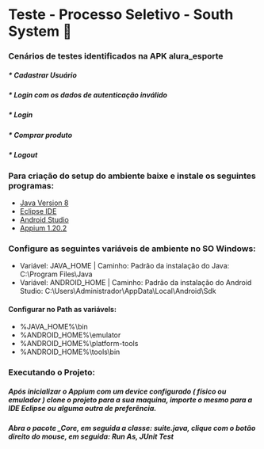 # Teste - Processo Seletivo - South System :robot:
### Cenários de testes identificados na APK alura_esporte

##### * Cadastrar Usuário
##### * Login com os dados de autenticação inválido
##### * Login
##### * Comprar produto
##### * Logout

### Para criação do setup do ambiente baixe e instale os seguintes programas: 

  * [Java Version 8](https://www.java.com/pt-BR/download/ie_manual.jsp?locale=pt_BR)
  * [Eclipse IDE](https://www.eclipse.org/downloads/)
  * [Android Studio](https://developer.android.com/studio)
  * [Appium 1.20.2](https://github.com/appium/appium-desktop/releases)

### Configure as seguintes variáveis de ambiente no SO Windows:

  * Variável: JAVA_HOME | Caminho: Padrão da instalação do Java: C:\Program Files\Java
  * Variável: ANDROID_HOME | Caminho: Padrão da instalação do Android Studio: C:\Users\Administrador\AppData\Local\Android\Sdk

#### Configurar no Path as variávels: 
  
  * %JAVA_HOME%\bin
  * %ANDROID_HOME%\emulator
  * %ANDROID_HOME%\platform-tools
  * %ANDROID_HOME%\tools\bin

### Executando o Projeto:

##### Após inicializar o Appium com um device configurado ( físico ou emulador ) clone o projeto para a sua maquina, importe o mesmo para a IDE Eclipse ou alguma outra de preferência. 
##### Abra o pacote _Core, em seguida a classe: suite.java, clique com o botão direito do mouse, em seguida: Run As, JUnit Test 

